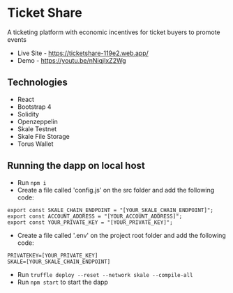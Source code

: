 # Ticket Share
A ticketing platform with economic incentives for ticket buyers to promote events

- Live Site - https://ticketshare-119e2.web.app/
- Demo - https://youtu.be/nNiqjIxZ2Wg

## Technologies
- React
- Bootstrap 4
- Solidity
- Openzeppelin
- Skale Testnet
- Skale File Storage
- Torus Wallet

## Running the dapp on local host
- Run `npm i`
- Create a file called 'config.js' on the src folder and add the following code:
```
export const SKALE_CHAIN_ENDPOINT = "[YOUR_SKALE_CHAIN_ENDPOINT]";
export const ACCOUNT_ADDRESS = "[YOUR_ACCOUNT_ADDRESS]";
export const YOUR_PRIVATE_KEY = "[YOUR_PRIVATE_KEY]";

```
- Create a file called '.env' on the project root folder and add the following code:
```
PRIVATEKEY=[YOUR_PRIVATE_KEY]
SKALE=[YOUR_SKALE_CHAIN_ENDPOINT]
```
- Run `truffle deploy --reset --network skale --compile-all`
- Run `npm start` to start the dapp